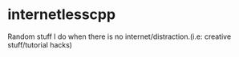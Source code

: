 internetlesscpp
===============

Random stuff I do when there is no internet/distraction.(i.e: creative stuff/tutorial hacks)